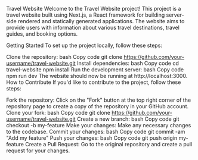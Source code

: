 Travel Website
Welcome to the Travel Website project! This project is a travel website built using Next.js, a React framework for building server-side rendered and statically generated applications. The website aims to provide users with information about various travel destinations, travel guides, and booking options.

Getting Started
To set up the project locally, follow these steps:

Clone the repository:
bash
Copy code
git clone https://github.com/your-username/travel-website.git
Install dependencies:
bash
Copy code
cd travel-website
npm install
Run the development server:
bash
Copy code
npm run dev
The website should now be running at http://localhost:3000.
How to Contribute
If you'd like to contribute to the project, follow these steps:

Fork the repository:
Click on the "Fork" button at the top right corner of the repository page to create a copy of the repository in your GitHub account.
Clone your fork:
bash
Copy code
git clone https://github.com/your-username/travel-website.git
Create a new branch:
bash
Copy code
git checkout -b my-feature
Make your changes:
Make any necessary changes to the codebase.
Commit your changes:
bash
Copy code
git commit -am "Add my feature"
Push your changes:
bash
Copy code
git push origin my-feature
Create a Pull Request:
Go to the original repository and create a pull request for your changes.

